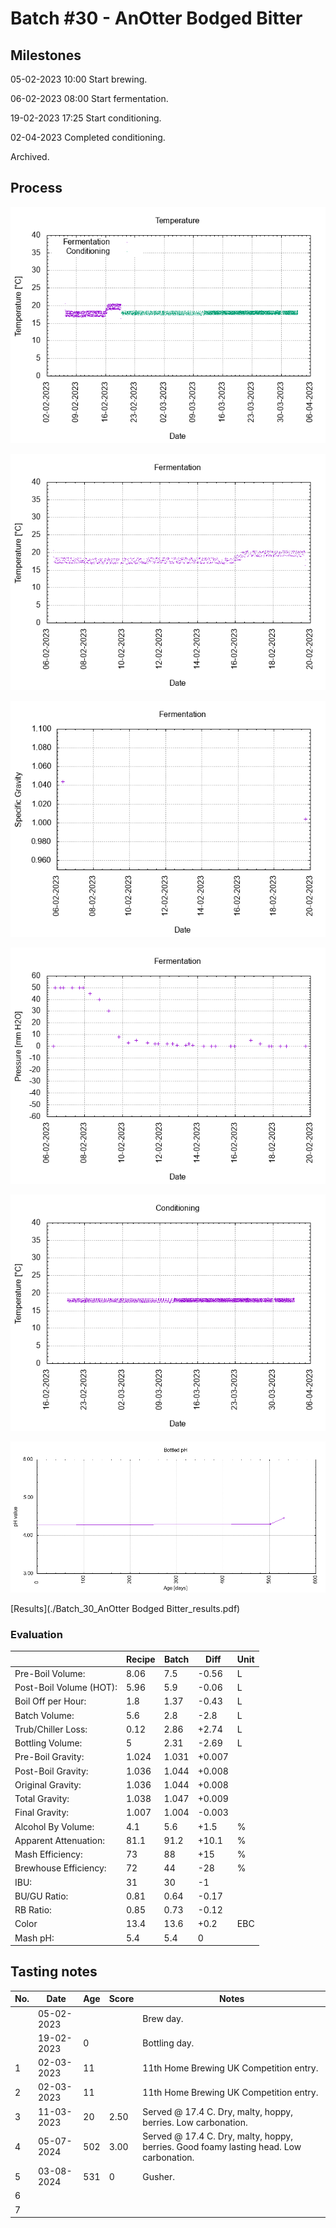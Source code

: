 # Batch #30 - AnOtter Bodged Bitter

## Milestones

05-02-2023 10:00 Start brewing.

06-02-2023 08:00 Start fermentation.

19-02-2023 17:25 Start conditioning.

02-04-2023 Completed conditioning.

Archived.

## Process

![temperature](temperature.png)

![fermentation](fermentation.png)

![specific gravity](gravity.png)

![pressure](pressure.png)

![conditioning](conditioning.png)

![bottled pH](bottled_ph.png)

[Results](./Batch_30_AnOtter Bodged Bitter_results.pdf)

### Evaluation

|                         | Recipe | Batch | Diff   | Unit |
|-------------------------|--------|-------|--------|------|
| Pre-Boil Volume:        | 8.06   | 7.5   | -0.56  | L    |
| Post-Boil Volume (HOT): | 5.96   | 5.9   | -0.06  | L    |
| Boil Off per Hour:      | 1.8    | 1.37  | -0.43  | L    |
| Batch Volume:           | 5.6    | 2.8   | -2.8   | L    |
| Trub/Chiller Loss:      | 0.12   | 2.86  | +2.74  | L    |
| Bottling Volume:        | 5      | 2.31  | -2.69  | L    |
| Pre-Boil Gravity:       | 1.024  | 1.031 | +0.007 |      |
| Post-Boil Gravity:      | 1.036  | 1.044 | +0.008 |      |
| Original Gravity:       | 1.036  | 1.044 | +0.008 |      |
| Total Gravity:          | 1.038  | 1.047 | +0.009 |      |
| Final Gravity:          | 1.007  | 1.004 | -0.003 |      |
| Alcohol By Volume:      | 4.1    | 5.6   | +1.5   | %    |
| Apparent Attenuation:   | 81.1   | 91.2  | +10.1  | %    |
| Mash Efficiency:        | 73     | 88    | +15    | %    |
| Brewhouse Efficiency:   | 72     | 44    | -28    | %    |
| IBU:                    | 31     | 30    | -1     |      |
| BU/GU Ratio:            | 0.81   | 0.64  | -0.17  |      |
| RB Ratio:               | 0.85   | 0.73  | -0.12  |      |
| Color                   | 13.4   | 13.6  | +0.2   | EBC  |
| Mash pH:                | 5.4    | 5.4   | 0      |      |

## Tasting notes

| No. | Date       | Age | Score | Notes |
|-----|------------|-----|-------|-------|
|     | 05-02-2023 |     |       | Brew day. |
|     | 19-02-2023 |   0 |       | Bottling day. |
|   1 | 02-03-2023 |  11 |       | 11th Home Brewing UK Competition entry. |
|   2 | 02-03-2023 |  11 |       | 11th Home Brewing UK Competition entry. |
|   3 | 11-03-2023 |  20 | 2.50  | Served @ 17.4 C. Dry, malty, hoppy, berries. Low carbonation. |
|   4 | 05-07-2024 | 502 | 3.00  | Served @ 17.4 C. Dry, malty, hoppy, berries. Good foamy lasting head. Low carbonation. |
|   5 | 03-08-2024 | 531 | 0     | Gusher. |
|   6 |            |     |       |  |
|   7 |            |     |       |  |
